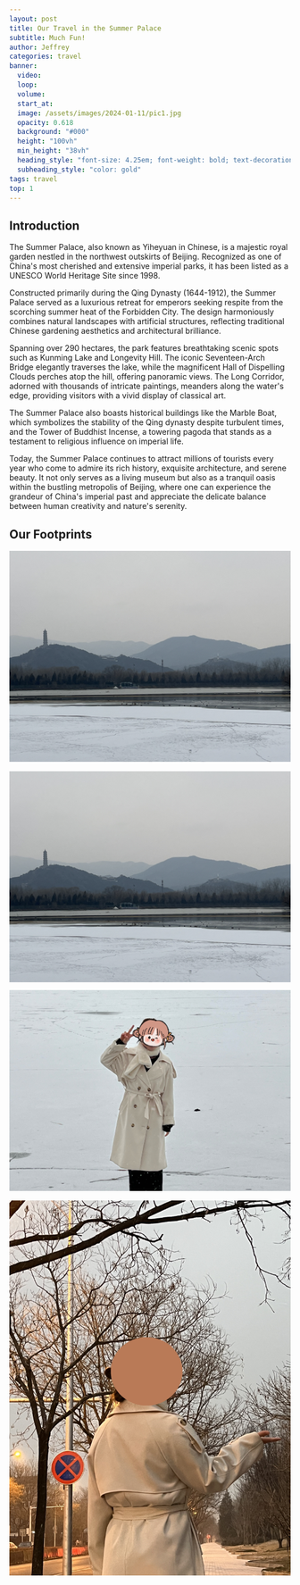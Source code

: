 ```yaml
---
layout: post
title: Our Travel in the Summer Palace
subtitle: Much Fun!
author: Jeffrey
categories: travel
banner:
  video:
  loop: 
  volume: 
  start_at: 
  image: /assets/images/2024-01-11/pic1.jpg 
  opacity: 0.618
  background: "#000"
  height: "100vh"
  min_height: "38vh"
  heading_style: "font-size: 4.25em; font-weight: bold; text-decoration: underline"
  subheading_style: "color: gold"
tags: travel
top: 1
---
```



## Introduction
The Summer Palace, also known as Yiheyuan in Chinese, is a majestic royal garden nestled in the northwest outskirts of Beijing. Recognized as one of China's most cherished and extensive imperial parks, it has been listed as a UNESCO World Heritage Site since 1998.

Constructed primarily during the Qing Dynasty (1644-1912), the Summer Palace served as a luxurious retreat for emperors seeking respite from the scorching summer heat of the Forbidden City. The design harmoniously combines natural landscapes with artificial structures, reflecting traditional Chinese gardening aesthetics and architectural brilliance.

Spanning over 290 hectares, the park features breathtaking scenic spots such as Kunming Lake and Longevity Hill. The iconic Seventeen-Arch Bridge elegantly traverses the lake, while the magnificent Hall of Dispelling Clouds perches atop the hill, offering panoramic views. The Long Corridor, adorned with thousands of intricate paintings, meanders along the water's edge, providing visitors with a vivid display of classical art.

The Summer Palace also boasts historical buildings like the Marble Boat, which symbolizes the stability of the Qing dynasty despite turbulent times, and the Tower of Buddhist Incense, a towering pagoda that stands as a testament to religious influence on imperial life.

Today, the Summer Palace continues to attract millions of tourists every year who come to admire its rich history, exquisite architecture, and serene beauty. It not only serves as a living museum but also as a tranquil oasis within the bustling metropolis of Beijing, where one can experience the grandeur of China's imperial past and appreciate the delicate balance between human creativity and nature's serenity. 


## Our Footprints

![pic1.jpg](/assets/images/2024-01-11/pic1.jpg)

<img src="/assets/images/2024-01-11/pic1.jpg"  align=center />

![pic2.jpg](/assets/images/2024-01-11/pic2.jpg)

![pic3.jpg](/assets/images/2024-01-11/pic3.jpg)


